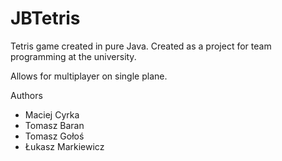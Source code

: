 # JBTetris
Tetris game created in pure Java. Created as a project for team programming at the university.

Allows for multiplayer on single plane.

Authors
* Maciej Cyrka
* Tomasz Baran
* Tomasz Gołoś
* Łukasz Markiewicz


